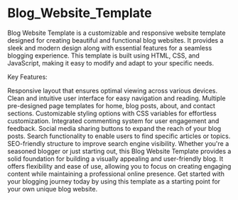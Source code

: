 # Blog_Website_Template

Blog Website Template is a customizable and responsive website template designed for creating beautiful and functional blog websites. It provides a sleek and modern design along with essential features for a seamless blogging experience. This template is built using HTML, CSS, and JavaScript, making it easy to modify and adapt to your specific needs.

Key Features:

Responsive layout that ensures optimal viewing across various devices.
Clean and intuitive user interface for easy navigation and reading.
Multiple pre-designed page templates for home, blog posts, about, and contact sections.
Customizable styling options with CSS variables for effortless customization.
Integrated commenting system for user engagement and feedback.
Social media sharing buttons to expand the reach of your blog posts.
Search functionality to enable users to find specific articles or topics.
SEO-friendly structure to improve search engine visibility.
Whether you're a seasoned blogger or just starting out, this Blog Website Template provides a solid foundation for building a visually appealing and user-friendly blog. It offers flexibility and ease of use, allowing you to focus on creating engaging content while maintaining a professional online presence. Get started with your blogging journey today by using this template as a starting point for your own unique blog website.
